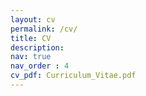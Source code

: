 ```yaml
---
layout: cv
permalink: /cv/
title: CV
description:
nav: true
nav_order : 4
cv_pdf: Curriculum_Vitae.pdf
---
```

